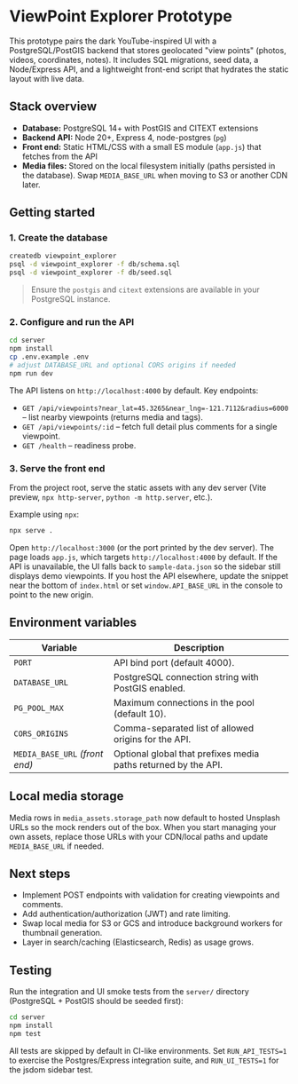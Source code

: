 # ViewPoint Explorer Prototype

This prototype pairs the dark YouTube-inspired UI with a PostgreSQL/PostGIS backend that stores geolocated "view points" (photos, videos, coordinates, notes). It includes SQL migrations, seed data, a Node/Express API, and a lightweight front-end script that hydrates the static layout with live data.

## Stack overview

- **Database:** PostgreSQL 14+ with PostGIS and CITEXT extensions
- **Backend API:** Node 20+, Express 4, node-postgres (`pg`)
- **Front end:** Static HTML/CSS with a small ES module (`app.js`) that fetches from the API
- **Media files:** Stored on the local filesystem initially (paths persisted in the database). Swap `MEDIA_BASE_URL` when moving to S3 or another CDN later.

## Getting started

### 1. Create the database

```bash
createdb viewpoint_explorer
psql -d viewpoint_explorer -f db/schema.sql
psql -d viewpoint_explorer -f db/seed.sql
```

> Ensure the `postgis` and `citext` extensions are available in your PostgreSQL instance.

### 2. Configure and run the API

```bash
cd server
npm install
cp .env.example .env
# adjust DATABASE_URL and optional CORS origins if needed
npm run dev
```

The API listens on `http://localhost:4000` by default. Key endpoints:

- `GET /api/viewpoints?near_lat=45.3265&near_lng=-121.7112&radius=6000` – list nearby viewpoints (returns media and tags).
- `GET /api/viewpoints/:id` – fetch full detail plus comments for a single viewpoint.
- `GET /health` – readiness probe.

### 3. Serve the front end

From the project root, serve the static assets with any dev server (Vite preview, `npx http-server`, `python -m http.server`, etc.).

Example using `npx`:

```bash
npx serve .
```

Open `http://localhost:3000` (or the port printed by the dev server). The page loads `app.js`, which targets `http://localhost:4000` by default. If the API is unavailable, the UI falls back to `sample-data.json` so the sidebar still displays demo viewpoints.
If you host the API elsewhere, update the snippet near the bottom of `index.html` or set `window.API_BASE_URL` in the console to point to the new origin.

## Environment variables

| Variable | Description |
| --- | --- |
| `PORT` | API bind port (default 4000). |
| `DATABASE_URL` | PostgreSQL connection string with PostGIS enabled. |
| `PG_POOL_MAX` | Maximum connections in the pool (default 10). |
| `CORS_ORIGINS` | Comma-separated list of allowed origins for the API. |
| `MEDIA_BASE_URL` *(front end)* | Optional global that prefixes media paths returned by the API. |

## Local media storage

Media rows in `media_assets.storage_path` now default to hosted Unsplash URLs so the mock renders out of the box. When you start managing your own assets, replace those URLs with your CDN/local paths and update `MEDIA_BASE_URL` if needed.

## Next steps

- Implement POST endpoints with validation for creating viewpoints and comments.
- Add authentication/authorization (JWT) and rate limiting.
- Swap local media for S3 or GCS and introduce background workers for thumbnail generation.
- Layer in search/caching (Elasticsearch, Redis) as usage grows.

## Testing

Run the integration and UI smoke tests from the `server/` directory (PostgreSQL + PostGIS should be seeded first):

```bash
cd server
npm install
npm test
```

All tests are skipped by default in CI-like environments. Set `RUN_API_TESTS=1` to exercise the Postgres/Express integration suite, and `RUN_UI_TESTS=1` for the jsdom sidebar test.
